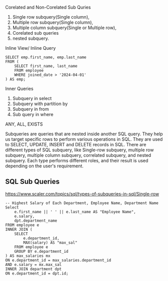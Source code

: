 Corelated and Non-Corelated Sub Quries

1. Single row subquery(Single column), 
2. Multiple row subquery(Single column), 
3. Multiple column subquery(Single or Multiple row), 
4. Corelated sub queries
5. nested subquery. 


Inline View/ Inline Query
```
SELECT emp.first_name, emp.last_name
FROM (
    SELECT first_name, last_name
    FROM employee
    WHERE joined_date > '2024-04-01'
) AS emp;
```
Inner Queries


1. Subquery in select
2. Subquery with partition by
3. Subquery in from
4. Sub query in where


ANY, ALL, EXISTS

Subqueries are queries that are nested inside another SQL query. They help us target specific rows to perform various operations in SQL. They are used to SELECT, UPDATE, INSERT and DELETE records in SQL. There are different types of SQL subquery, like Single-row subquery, multiple row subquery, multiple column subquery, correlated subquery, and nested subquery. Each type performs different roles, and their result is used depending on the user's requirement. 

## SQL Sub Queries
https://www.scaler.com/topics/sql/types-of-subqueries-in-sql/Single-row 


```
-- Highest Salary of Each Department, Employee Name, Department Name
Select 
    e.first_name || ' ' || e.last_name AS "Employee Name",
    e.salary,
    dpt.department_name
FROM employee e 
INNER JOIN (
    SELECT 
        e.department_id,
        MAX(salary) AS "max_sal"
    FROM employee e
    GROUP BY e.department_id
) AS max_salaries mx
ON e.department_id = max_salaries.department_id
AND e.salary = mx.max_sal
INNER JOIN department dpt
ON e.department_id = dpt.id;
```